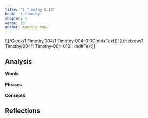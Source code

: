 ```yaml
---
title: "1 Timothy 4:10"
book: "1 Timothy"
chapter: 4
verse: 10
author: Apostle Paul
---
```

![[/Greek/1 Timothy/004/1 Timothy-004-010G.md#Text]]
![[/Hebrew/1 Timothy/004/1 Timothy-004-010H.md#Text]]

## Analysis

#### Words

#### Phrases

#### Concepts

## Reflections
